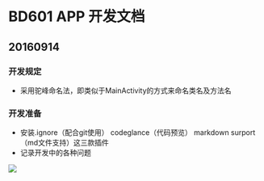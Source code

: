 BD601 APP 开发文档
===
## 20160914
### 开发规定
- 采用驼峰命名法，即类似于MainActivity的方式来命名类名及方法名

### 开发准备
- 安装.ignore（配合git使用） codeglance（代码预览） markdown surport（md文件支持）这三款插件
- 记录开发中的各种问题


![](http://odivvkz3w.bkt.clouddn.com/App.png)
